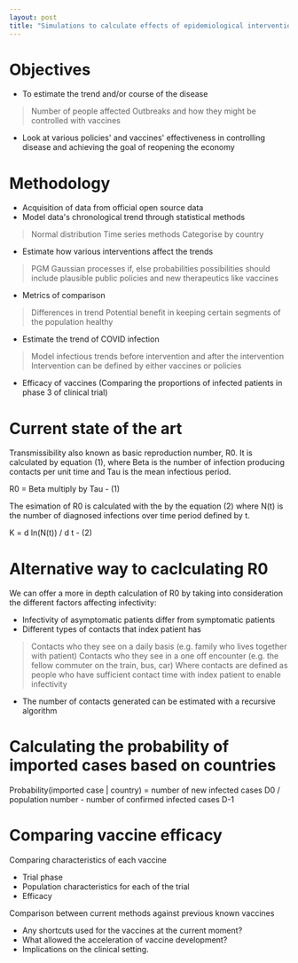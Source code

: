 ```yaml
---
layout: post
title: "Simulations to calculate effects of epidemiological interventions"
---
```


# Objectives
- To estimate the trend and/or course of the disease
> Number of people affected
> Outbreaks and how they might be controlled with vaccines
- Look at various policies' and vaccines' effectiveness in controlling disease and achieving the goal of reopening the economy

# Methodology
- Acquisition of data from official open source data
- Model data's chronological trend through statistical methods
> Normal distribution
> Time series methods
> Categorise by country

- Estimate how various interventions affect the trends
> PGM
> Gaussian processes
> if, else probabilities
> possibilities should include plausible public policies and new therapeutics like vaccines

- Metrics of comparison
> Differences in trend
> Potential benefit in keeping certain segments of the population healthy

- Estimate the trend of COVID infection
> Model infectious trends before intervention and after the intervention
> Intervention can be defined by either vaccines or policies

- Efficacy of vaccines (Comparing the proportions of infected patients in phase 3 of clinical trial)

# Current state of the art
Transmissibility also known as basic reproduction number, R0. It is calculated by equation (1), where Beta is the number of infection producing contacts per unit time and Tau is the mean infectious period.

R0 = Beta multiply by Tau - (1)

The esimation of R0 is calculated with the by the equation (2) where N(t) is the number of diagnosed infections over time period defined by t.

K = d ln(N(t)) / d t - (2)

# Alternative way to caclculating R0

We can offer a more in depth calculation of R0 by taking into consideration the different factors affecting infectivity:
- Infectivity of asymptomatic patients differ from symptomatic patients
- Different types of contacts that index patient has
> Contacts who they see on a daily basis (e.g. family who lives together with patient)
> Contacts who they see in a one off encounter (e.g. the fellow commuter on the train, bus, car)
> Where contacts are defined as people who have sufficient contact time with index patient to enable infectivity
- The number of contacts generated can be estimated with a recursive algorithm

# Calculating the probability of imported cases based on countries

Probability(imported case | country) = number of new infected cases D0 / population number - number of confirmed infected cases D-1 

# Comparing vaccine efficacy

Comparing characteristics of each vaccine
- Trial phase
- Population characteristics for each of the trial
- Efficacy

Comparison between current methods against previous known vaccines
- Any shortcuts used for the vaccines at the current moment?
- What allowed the acceleration of vaccine development?
- Implications on the clinical setting.

